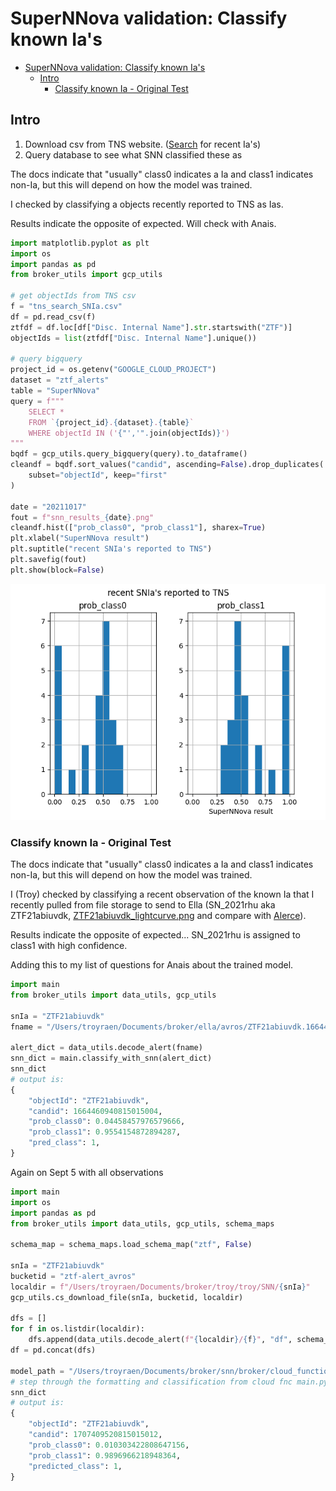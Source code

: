 # SuperNNova validation: Classify known Ia's<a name="supernnova-validation-classify-known-ias"></a>

<!-- mdformat-toc start --slug=github --maxlevel=6 --minlevel=1 -->

- [SuperNNova validation: Classify known Ia's](#supernnova-validation-classify-known-ias)
  - [Intro](#intro)
    - [Classify known Ia - Original Test](#classify-known-ia---original-test)

<!-- mdformat-toc end -->

## Intro<a name="intro"></a>

1. Download csv from TNS website. ([Search](https://www.wis-tns.org/search) for recent
   Ia's)
1. Query database to see what SNN classified these as

The docs indicate that "usually" class0 indicates a Ia and class1 indicates non-Ia, but
this will depend on how the model was trained.

I checked by classifying a objects recently reported to TNS as Ias.

Results indicate the opposite of expected. Will check with Anais.

```python
import matplotlib.pyplot as plt
import os
import pandas as pd
from broker_utils import gcp_utils

# get objectIds from TNS csv
f = "tns_search_SNIa.csv"
df = pd.read_csv(f)
ztfdf = df.loc[df["Disc. Internal Name"].str.startswith("ZTF")]
objectIds = list(ztfdf["Disc. Internal Name"].unique())

# query bigquery
project_id = os.getenv("GOOGLE_CLOUD_PROJECT")
dataset = "ztf_alerts"
table = "SuperNNova"
query = f"""
    SELECT *
    FROM `{project_id}.{dataset}.{table}`
    WHERE objectId IN ('{"','".join(objectIds)}')
"""
bqdf = gcp_utils.query_bigquery(query).to_dataframe()
cleandf = bqdf.sort_values("candid", ascending=False).drop_duplicates(
    subset="objectId", keep="first"
)

date = "20211017"
fout = f"snn_results_{date}.png"
cleandf.hist(["prob_class0", "prob_class1"], sharex=True)
plt.xlabel("SuperNNova result")
plt.suptitle("recent SNIa's reported to TNS")
plt.savefig(fout)
plt.show(block=False)
```

<img src="snn_results_20211017.png" alt="snn_results_20211017" width="600"/>

### Classify known Ia - Original Test<a name="classify-known-ia---original-test"></a>

The docs indicate that "usually" class0 indicates a Ia and class1 indicates non-Ia, but
this will depend on how the model was trained.

I (Troy) checked by classifying a recent observation of the known Ia that I recently
pulled from file storage to send to Ella (SN_2021rhu aka ZTF21abiuvdk,
[ZTF21abiuvdk_lightcurve.png](ZTF21abiuvdk_lightcurve.png) and compare with
[Alerce](https://alerce.online/object/ZTF21abiuvdk)).

Results indicate the opposite of expected... SN_2021rhu is assigned to class1 with high
confidence.

Adding this to my list of questions for Anais about the trained model.

```python
import main
from broker_utils import data_utils, gcp_utils

snIa = "ZTF21abiuvdk"
fname = "/Users/troyraen/Documents/broker/ella/avros/ZTF21abiuvdk.1664460940815015004.ztf_20210723_programid1.avro"

alert_dict = data_utils.decode_alert(fname)
snn_dict = main.classify_with_snn(alert_dict)
snn_dict
# output is:
{
    "objectId": "ZTF21abiuvdk",
    "candid": 1664460940815015004,
    "prob_class0": 0.04458457976579666,
    "prob_class1": 0.9554154872894287,
    "pred_class": 1,
}
```

Again on Sept 5 with all observations

```python
import main
import os
import pandas as pd
from broker_utils import data_utils, gcp_utils, schema_maps

schema_map = schema_maps.load_schema_map("ztf", False)

snIa = "ZTF21abiuvdk"
bucketid = "ztf-alert_avros"
localdir = f"/Users/troyraen/Documents/broker/troy/troy/SNN/{snIa}"
gcp_utils.cs_download_file(snIa, bucketid, localdir)

dfs = []
for f in os.listdir(localdir):
    dfs.append(data_utils.decode_alert(f"{localdir}/{f}", "df", schema_map))
df = pd.concat(dfs)

model_path = "/Users/troyraen/Documents/broker/snn/broker/cloud_functions/classify_snn/ZTF_DMAM_V19_NoC_SNIa_vs_CC_forFink/vanilla_S_0_CLF_2_R_none_photometry_DF_1.0_N_global_lstm_32x2_0.05_128_True_mean.pt"
# step through the formatting and classification from cloud fnc main.py
snn_dict
# output is:
{
    "objectId": "ZTF21abiuvdk",
    "candid": 1707409520815015012,
    "prob_class0": 0.010303422808647156,
    "prob_class1": 0.9896966218948364,
    "predicted_class": 1,
}
```
